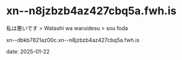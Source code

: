 # xn--n8jzbzb4az427cbq5a.fwh.is
私は悪いです > Watashi wa waruidesu > sou foda

xn--dbkb7821az00c.xn--n8jzbzb4az427cbq5a.fwh.is

date: 2025-01-22
